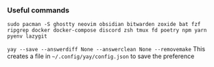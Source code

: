 ### Useful commands
`sudo pacman -S ghostty neovim obsidian bitwarden zoxide bat fzf ripgrep docker docker-compose discord zsh tmux fd poetry npm yarn pyenv lazygit`

`yay --save --answerdiff None --answerclean None --removemake`
This creates a file in `~/.config/yay/config.json` to save the preference
